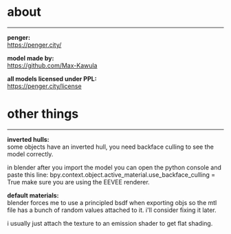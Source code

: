 # about
---
**penger:**  
https://penger.city/

**model made by:**  
https://github.com/Max-Kawula

**all models licensed under PPL:**  
https://penger.city/license

# other things
---
**inverted hulls:**  
some objects have an inverted hull, you need backface culling to see the model correctly.

in blender after you import the model you can open the python console and paste this line:
bpy.context.object.active_material.use_backface_culling = True
make sure you are using the EEVEE renderer.

**default materials:**  
blender forces me to use a principled bsdf when exporting objs so the mtl file has a bunch of random values attached to it. i'll consider fixing it later.

i usually just attach the texture to an emission shader to get flat shading.
